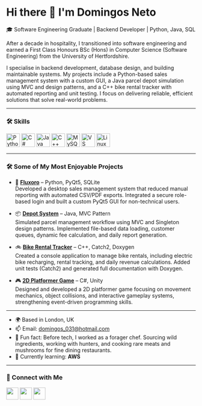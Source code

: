 Hi there 👋 I'm Domingos Neto
==============================

🎓 Software Engineering Graduate | Backend Developer | Python, Java, SQL

After a decade in hospitality, I transitioned into software engineering and earned a First Class Honours BSc (Hons) in Computer Science (Software Engineering) from the University of Hertfordshire.

I specialise in backend development, database design, and building maintainable systems. My projects include a Python-based sales management system with a custom GUI, a Java parcel depot simulation using MVC and design patterns, and a C++ bike rental tracker with automated reporting and unit testing. I focus on delivering reliable, efficient solutions that solve real-world problems.

---

### 🛠️ Skills

<p align="left">
  <a href="https://www.python.org/" target="_blank"><img src="https://raw.githubusercontent.com/danielcranney/readme-generator/main/public/icons/skills/python-colored.svg" width="36" height="36" alt="Python" /></a>
  <a href="https://docs.microsoft.com/en-us/dotnet/csharp/" target="_blank"><img src="https://raw.githubusercontent.com/danielcranney/readme-generator/main/public/icons/skills/csharp-colored.svg" width="36" height="36" alt="C#" /></a>
  <a href="https://www.oracle.com/java/" target="_blank"><img src="https://raw.githubusercontent.com/danielcranney/readme-generator/main/public/icons/skills/java-colored.svg" width="36" height="36" alt="Java" /></a>
  <a href="https://docs.microsoft.com/en-us/cpp/?view=msvc-170" target="_blank"><img src="https://raw.githubusercontent.com/danielcranney/readme-generator/main/public/icons/skills/cplusplus-colored.svg" width="36" height="36" alt="C++" /></a>
  <a href="https://www.mysql.com/" target="_blank"><img src="https://cdn-icons-png.flaticon.com/512/919/919836.png" width="36" height="36" alt="MySQL" /></a>
  <a href="https://code.visualstudio.com/" target="_blank"><img src="https://raw.githubusercontent.com/danielcranney/readme-generator/main/public/icons/skills/visualstudiocode.svg" width="36" height="36" alt="VS Code" /></a>
  <a href="https://www.linux.org" target="_blank"><img src="https://raw.githubusercontent.com/danielcranney/readme-generator/main/public/icons/skills/linux-colored.svg" width="36" height="36" alt="Linux" /></a>
</p>

---

### 🛠️ Some of My Most Enjoyable Projects

- 🧾 **[Fluxoro](https://github.com/Dom031/fluxoro)** – Python, PyQt5, SQLite  
  Developed a desktop sales management system that reduced manual reporting with automated CSV/PDF exports. Integrated a secure role-based login and built a custom PyQt5 GUI for non-technical users.

- 📦 **[Depot System](https://github.com/Dom031/DepotSystemPart2)** – Java, MVC Pattern  
  Simulated parcel management workflow using MVC and Singleton design patterns. Implemented file-based data loading, customer queues, dynamic fee calculation, and daily report generation.

- 🚲 **[Bike Rental Tracker](https://github.com/Dom031/bike_rental)** – C++, Catch2, Doxygen  
  Created a console application to manage bike rentals, including electric bike recharging, rental tracking, and daily revenue calculations. Added unit tests (Catch2) and generated full documentation with Doxygen.

- 🎮 **[2D Platformer Game](https://github.com/Dom031/Pixel-Harvest)** – C#, Unity  
  Designed and developed a 2D platformer game focusing on movement mechanics, object collisions, and interactive gameplay systems, strengthening event-driven programming skills.


---

- 🌍 Based in London, UK  
- 📫 Email: [domingos_031@hotmail.com](mailto:domingos_031@hotmail.com)  
- 💬 Fun fact: Before tech, I worked as a forager chef. Sourcing wild ingredients, working with hunters, and cooking rare meats and mushrooms for fine dining restaurants.
- 🔭 Currently learning: **AWS**  

---


### 🔗 Connect with Me

<p align="left">
  <a href="https://www.linkedin.com/in/domingos-neto-645972151/" target="_blank"><img src="https://raw.githubusercontent.com/danielcranney/readme-generator/main/public/icons/socials/linkedin.svg" width="32" height="32" /></a>
  <a href="https://discord.com/users/domnef" target="_blank"><img src="https://raw.githubusercontent.com/danielcranney/readme-generator/main/public/icons/socials/discord.svg" width="32" height="32" /></a>
  <a href="https://github.com/Dom031" target="_blank"><img src="https://raw.githubusercontent.com/danielcranney/readme-generator/main/public/icons/socials/github.svg" width="32" height="32" /></a>
</p>

<!-- 
### 📊 GitHub Stats

<a href="https://github.com/Dom031"><img src="https://github-readme-stats.vercel.app/api?username=Dom031&show_icons=true&theme=github_dark&hide_border=true" alt="Dom031's GitHub stats" /></a>

<a href="https://github.com/Dom031"><img src="https://github-readme-streak-stats.herokuapp.com?user=Dom031&theme=github-dark-blue&hide_border=true" /></a>

<a href="https://github.com/Dom031"><img src="https://github-readme-stats.vercel.app/api/top-langs/?username=Dom031&layout=compact&theme=github_dark&hide_border=true" /></a>
-->
